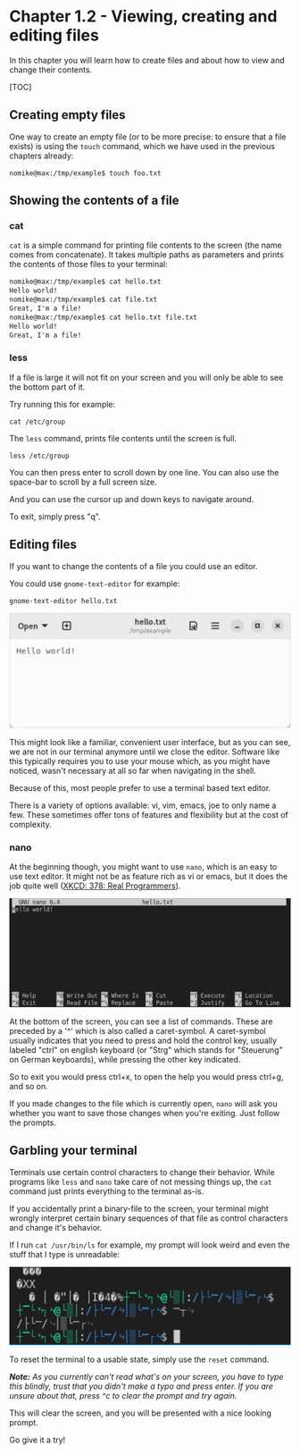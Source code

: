 # Chapter 1.2 - Viewing, creating and editing files

In this chapter you will learn how to create files and about how to view and change their contents.

[TOC]

## Creating empty files

One way to create an empty file (or to be more precise: to ensure that a file exists) is using the `touch` command, which we have used in the previous chapters already:

```plaintext
nomike@max:/tmp/example$ touch foo.txt
```

## Showing the contents of a file

### cat

`cat` is a simple command for printing file contents to the screen (the name comes from concatenate). It takes multiple paths as parameters and prints the contents of those files to your terminal:

```plaintext
nomike@max:/tmp/example$ cat hello.txt 
Hello world!
nomike@max:/tmp/example$ cat file.txt 
Great, I'm a file!
nomike@max:/tmp/example$ cat hello.txt file.txt 
Hello world!
Great, I'm a file!
```

### less

If a file is large it will not fit on your screen and you will only be able to see the bottom part of it.

Try running this for example:

```plaintext
cat /etc/group
```

The `less` command, prints file contents until the screen is full.

```plaintext
less /etc/group
```

You can then press enter to scroll down by one line. You can also use the space-bar to scroll by a full screen size.

And you can use the cursor up and down keys to navigate around.

To exit, simply press "q".

## Editing files

If you want to change the contents of a file you could use an editor.

You could use `gnome-text-editor` for example:

```plaintext
gnome-text-editor hello.txt
```

![gnome-text-editor](.res/gnome-text-editor.png)

This might look like a familiar, convenient user interface, but as you can see, we are not in our terminal anymore until we close the editor. Software like this typically requires you to use your mouse which, as you might have noticed, wasn't necessary at all so far when navigating in the shell.

Because of this, most people prefer to use a terminal based text editor.

There is a variety of options available: vi, vim, emacs, joe to only name a few. These sometimes offer tons of features and flexibility but at the cost of complexity.

### nano

At the beginning though, you might want to use `nano`, which is an easy to use text editor. It might not be as feature rich as vi or emacs, but it does the job quite well ([XKCD: 378: Real Programmers](https://www.explainxkcd.com/wiki/index.php/378:_Real_Programmers)).

![nano](.res/nano.png)

At the bottom of the screen, you can see a list of commands. These are preceded by a '^' which is also called a caret-symbol. A caret-symbol usually indicates that you need to press and hold the control key, usually labeled "ctrl" on english keyboard (or "Strg" which stands for "Steuerung" on German keyboards), while pressing the other key indicated.

So to exit you would press ctrl+x, to open the help you would press ctrl+g, and so on.

If you made changes to the file which is currently open, `nano` will ask you whether you want to save those changes when you're exiting. Just follow the prompts.

## Garbling your terminal

Terminals use certain control characters to change their behavior. While programs like `less` and `nano` take care of not messing things up, the `cat` command just prints everything to the terminal as-is.

If you accidentally print a binary-file to the screen, your terminal might wrongly interpret certain binary sequences of that file as control characters and change it's behavior.

If I run `cat /usr/bin/ls` for example, my prompt will look weird and even the stuff that I type is unreadable:

![garbled terminal](.res/garbage.png)

To reset the terminal to a usable state, simply use the `reset` command.

***Note:** As you currently can't read what's on your screen, you have to type this blindly, trust that you didn't make a typo and press enter. If you are unsure about that, press ^c to clear the prompt and try again.*

This will clear the screen, and you will be presented with a nice looking prompt.

Go give it a try!
